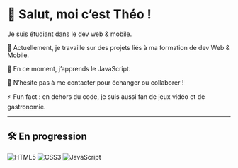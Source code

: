 # 👋 Salut, moi c’est Théo !

Je suis étudiant dans le dev web & mobile.

🔭 Actuellement, je travaille sur des projets liés à ma formation de dev Web & Mobile.

🌱 En ce moment, j’apprends le JavaScript.

💬 N’hésite pas à me contacter pour échanger ou collaborer !  

⚡ Fun fact : en dehors du code, je suis aussi fan de jeux vidéo et de gastronomie.

---

## 🛠️ En progression

![HTML5](https://img.shields.io/badge/-HTML5-E34F26?logo=html5&logoColor=white&style=for-the-badge)
![CSS3](https://img.shields.io/badge/-CSS3-1572B6?logo=css3&logoColor=white&style=for-the-badge)
![JavaScript](https://img.shields.io/badge/-JavaScript-F7DF1E?logo=javascript&logoColor=black&style=for-the-badge)
